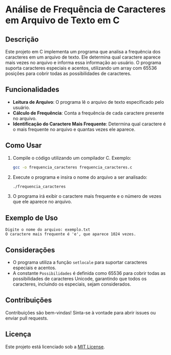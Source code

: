 # Análise de Frequência de Caracteres em Arquivo de Texto em C

## Descrição
Este projeto em C implementa um programa que analisa a frequência dos caracteres em um arquivo de texto. Ele determina qual caractere aparece mais vezes no arquivo e informa essa informação ao usuário. O programa suporta caracteres especiais e acentos, utilizando um array com 65536 posições para cobrir todas as possibilidades de caracteres.

## Funcionalidades
- **Leitura de Arquivo**: O programa lê o arquivo de texto especificado pelo usuário.
- **Cálculo de Frequência**: Conta a frequência de cada caractere presente no arquivo.
- **Identificação do Caractere Mais Frequente**: Determina qual caractere é o mais frequente no arquivo e quantas vezes ele aparece.

## Como Usar
1. Compile o código utilizando um compilador C. Exemplo:
   ```bash
   gcc -o frequencia_caracteres frequencia_caracteres.c
   ```
2. Execute o programa e insira o nome do arquivo a ser analisado:
   ```bash
   ./frequencia_caracteres
   ```
3. O programa irá exibir o caractere mais frequente e o número de vezes que ele aparece no arquivo.

## Exemplo de Uso
```plaintext
Digite o nome do arquivo: exemplo.txt
O caractere mais frequente é 'e', que aparece 1024 vezes.
```

## Considerações
- O programa utiliza a função `setlocale` para suportar caracteres especiais e acentos.
- A constante `Possibilidades` é definida como 65536 para cobrir todas as possibilidades de caracteres Unicode, garantindo que todos os caracteres, incluindo os especiais, sejam considerados.

## Contribuições
Contribuições são bem-vindas! Sinta-se à vontade para abrir issues ou enviar pull requests.

## Licença
Este projeto está licenciado sob a [MIT License](LICENSE).
